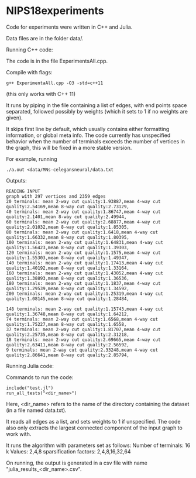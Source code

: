 # NIPS18experiments
Code for experiments were written in C++ and Julia.

Data files are in the folder data/.

Running C++ code:

The code is in the file ExperimentsAll.cpp.

Compile with flags:

```
g++ ExperimentaAll.cpp -O3 -std=c++11
```

(this only works with C++ 11)

It runs by piping in the file containing a list of edges,
with end points space separated, followed possibly by weights
(which it sets to 1 if no weights are given).

It skips first line by default, which usually contains either
formatting information, or global meta info.
The code currently has unspecified behavior when the number
of terminals exceeds the number of vertices in the graph,
this will be fixed in a more stable version.

For example, running

```
./a.out <data/MNs-celegansneural/data.txt 
```

Outputs:

```
READING INPUT
graph with 297 vertices and 2359 edges
20 terminals: mean 2-way cut quality:1.93887,mean 4-way cut quality:2.54169,mean 8-way cut quality:2.73129,
40 terminals: mean 2-way cut quality:1.86747,mean 4-way cut quality:2.1401,mean 8-way cut quality:2.49944,
60 terminals: mean 2-way cut quality:2.68877,mean 4-way cut quality:2.01032,mean 8-way cut quality:1.85305,
80 terminals: mean 2-way cut quality:1.6418,mean 4-way cut quality:1.66332,mean 8-way cut quality:1.80395,
100 terminals: mean 2-way cut quality:1.64831,mean 4-way cut quality:1.56423,mean 8-way cut quality:1.39303,
120 terminals: mean 2-way cut quality:1.1575,mean 4-way cut quality:1.55303,mean 8-way cut quality:1.49347,
140 terminals: mean 2-way cut quality:1.17413,mean 4-way cut quality:1.40192,mean 8-way cut quality:1.33164,
160 terminals: mean 2-way cut quality:1.43052,mean 4-way cut quality:1.38893,mean 8-way cut quality:1.36536,
180 terminals: mean 2-way cut quality:1.1837,mean 4-way cut quality:1.29539,mean 8-way cut quality:1.34592,
200 terminals: mean 2-way cut quality:1.25319,mean 4-way cut quality:1.08145,mean 8-way cut quality:1.28484,

148 terminals: mean 2-way cut quality:1.15743,mean 4-way cut quality:1.36748,mean 8-way cut quality:1.64212,
74 terminals: mean 2-way cut quality:1.6568,mean 4-way cut quality:1.75227,mean 8-way cut quality:1.6558,
37 terminals: mean 2-way cut quality:1.81707,mean 4-way cut quality:2.25735,mean 8-way cut quality:2.31218,
18 terminals: mean 2-way cut quality:2.69665,mean 4-way cut quality:2.63411,mean 8-way cut quality:2.56592,
9 terminals: mean 2-way cut quality:2.33248,mean 4-way cut quality:2.86641,mean 8-way cut quality:2.85794,
```

Running Julia code:

Commands to run the code:
```
include("test.jl")
run_all_tests("<dir_name>")
```
Here, <dir_name> refers to the name of the directory containing the dataset (in a file named data.txt).

It reads all edges as a list, and sets weights to 1 if unspecified. The code also only extracts the largest connected component of the input graph to work with.

It runs the algorithm with parameters set as follows:
Number of terminals: 16
k Values: 2,4,8
sparsification factors: 2,4,8,16,32,64

On running, the output is generated in a csv file with name "julia_results_<dir_name>.csv".
